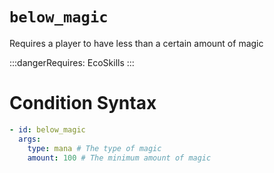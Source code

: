# `below_magic`

Requires a player to have less than a certain amount of magic

:::dangerRequires:
EcoSkills
:::

# Condition Syntax
```yaml
- id: below_magic
  args:
    type: mana # The type of magic
    amount: 100 # The minimum amount of magic
```
